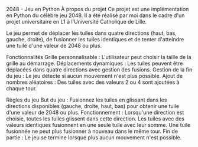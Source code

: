 2048 - Jeu en Python
À propos du projet
Ce projet est une implémentation en Python du célèbre jeu 2048. Il a été réalisé par moi dans le cadre d'un projet universitaire en L1 à l'Université Catholique de Lille.


Le jeu permet de déplacer les tuiles dans quatre directions (haut, bas, gauche, droite), de fusionner les tuiles identiques et de tenter d'atteindre une tuile d'une valeur de 2048 ou plus.

Fonctionnalités
Grille personnalisable : L'utilisateur peut choisir la taille de la grille au démarrage.
Déplacements dynamiques : Les tuiles peuvent être déplacées dans quatre directions avec gestion des fusions.
Gestion de la fin du jeu : Le jeu détecte si aucun mouvement n'est plus possible.
Ajout de nombres aléatoires : Des tuiles avec des valeurs 2 ou 4 sont ajoutées à chaque tour.

Règles du jeu
But du jeu : Fusionnez les tuiles en glissant dans les directions disponibles (gauche, droite, haut, bas) pour obtenir une tuile d'une valeur de 2048 ou plus.
Fonctionnement :
Lorsqu'une direction est choisie, toutes les tuiles glissent dans cette direction.
Les tuiles avec des valeurs identiques fusionnent en une seule tuile avec leur somme.
Une tuile fusionnée ne peut plus fusionner à nouveau dans le même tour.
Fin de partie : Le jeu se termine lorsque plus aucun mouvement n'est possible.
